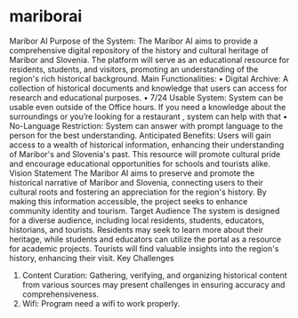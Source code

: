 # mariborai

Maribor AI
Purpose of the System: The Maribor AI aims to provide a comprehensive digital repository of the history and cultural heritage of Maribor and Slovenia. The platform will serve as an educational resource for residents, students, and visitors, promoting an understanding of the region's rich historical background.
Main Functionalities:
•	Digital Archive: A collection of historical documents and knowledge that users can access for research and educational purposes.
•	7/24 Usable System: System can be usable even outside of the Office hours. If you need a knowledge about the surroundings or you’re looking for a restaurant , system can help with that
•	No-Language Restriction: System can answer with prompt language to the person for the best understanding.
Anticipated Benefits: Users will gain access to a wealth of historical information, enhancing their understanding of Maribor's and Slovenia's past. This resource will promote cultural pride and encourage educational opportunities for schools and tourists alike.
Vision Statement
The Maribor AI aims to preserve and promote the historical narrative of Maribor and Slovenia, connecting users to their cultural roots and fostering an appreciation for the region's history. By making this information accessible, the project seeks to enhance community identity and tourism.
Target Audience
The system is designed for a diverse audience, including local residents, students, educators, historians, and tourists. Residents may seek to learn more about their heritage, while students and educators can utilize the portal as a resource for academic projects. Tourists will find valuable insights into the region's history, enhancing their visit.
Key Challenges
1.	Content Curation: Gathering, verifying, and organizing historical content from various sources may present challenges in ensuring accuracy and comprehensiveness. 
2.	Wifi: Program need a wifi to work properly.
